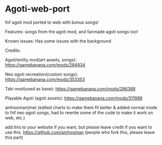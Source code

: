 # Agoti-web-port
fnf agoti mod ported to web with bonus songs!

Features:
songs from the agoti mod, and fanmade agoti songs too!

Known issues:
Has some issues with the background

Credits:

Agoti/entity mod(art assets, songs):
https://gamebanana.com/mods/284934

Neo agoti recreation(custom songs):
https://gamebanana.com/mods/353353

Tabi mod(used as base):
https://gamebanana.com/mods/286388

Playable Agoti (agoti assets):
https://gamebanana.com/mods/311988

amhooman(me) (edited charts to make them fit better & added normal mode to fnf neo agoti songs, had to rewrite some of the code to make it work on web, etc.)

add this to your website if you want, but please leave credit if you want to use this. https://github.com/amhooman (people who fork this, please leave this part)
